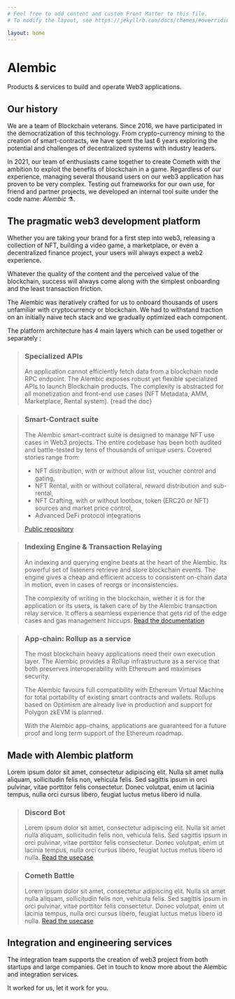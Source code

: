 ```yaml
---
# Feel free to add content and custom Front Matter to this file.
# To modify the layout, see https://jekyllrb.com/docs/themes/#overriding-theme-defaults

layout: home
---
```


# Alembic
Products & services to <span class="ighlight-container"><span class="ighlight">build and operate Web3 applications.</span></span>


## Our history

We are a team of Blockchain veterans.
Since 2016, we have participated in the democratization of this technology.  From crypto-currency mining to the creation of smart-contracts, we have spent the last 6 years exploring the potential and challenges of decentralized systems with industry leaders.

In 2021, our team of enthusiasts came together to create Cometh with the ambition to exploit the benefits of blockchain in a game.  Regardless of our experience, managing several thousand users on our web3 application has proven to be very complex. Testing out frameworks for our own use, for friend and partner projects, we developed an internal tool suite under the code name: *Alembic* ⚗️.

## The pragmatic web3 development platform

Whether you are taking your brand for a first step into web3, releasing a collection of NFT, building a video game, a marketplace, or even a decentralized finance project, your users will always expect a web2 experience.

Whatever the quality of the content and the perceived value of the blockchain, success will always come along with the simplest onboarding and the least transaction friction. 

The Alembic was iteratively crafted for us to onboard thousands of users unfamiliar with cryptocurrency or blockchain.  We had to withstand traction on an initially naive tech stack and we gradually optimized each component.  

The platform architecture has 4 main layers which can be used together or separately :

>### Specialized APIs
>
>An application cannot efficiently fetch data from a blockchain node RPC endpoint.  The Alembic exposes robust yet flexible specialized APIs to launch Blockchain products.  The complexity is abstracted for all monetization and front-end use cases (NFT Metadata, AMM, Marketplace, Rental system). {read the doc}

>### Smart-Contract suite
>
>The Alembic smart-contract suite is designed to manage NFT use cases in Web3 projects.  The entire codebase has been both audited and battle-tested by tens of thousands of unique users.  Covered stories range from:
>
>- NFT distribution, with or without allow list, voucher control and gating,
>- NFT Rental, with or without collateral, reward distribution and sub-rental,
>- NFT Crafting, with or without lootbox, token (ERC20 or NFT) sources and market price control,
>- Advanced DeFi protocol integrations
>
>[Public repository](/usecases/discord)

>### Indexing Engine & Transaction Relaying
>
>An indexing and querying engine beats at the heart of the Alembic. Its powerful set of listeners retrieve and store blockchain events. The engine gives a cheap and efficient access to consistent on-chain data in motion, even in cases of reorgs or inconsistencies.
>
>The complexity of writing in the blockchain, wether it is for the application or its users, is taken care of by the Alembic transaction relay service.  It offers a seamless experience that gets rid of the edge cases and gas management hiccups. [Read the documentation](/usecases/discord)

>### App-chain: Rollup as a service
>
>The most blockchain heavy applications need their own execution layer.  The Alembic provides a Rollup infrastructure as a service that both preserves interoperability with Ethereum and maximises security. 
>
>The Alembic favours full compatibility with Ethereum Virtual Machine for total portability of existing smart contracts and wallets. Rollups based on Optimism are already live in production and support for Polygon zkEVM is planned.
>
>With the Alembic app-chains, applications are guaranteed for a future proof and long term support of the Ethereum roadmap.


## Made with Alembic platform

Lorem ipsum dolor sit amet, consectetur adipiscing elit. Nulla sit amet nulla aliquam, sollicitudin felis non, vehicula felis. Sed sagittis ipsum in orci pulvinar, vitae porttitor felis consectetur. Donec volutpat, enim ut lacinia tempus, nulla orci cursus libero, feugiat luctus metus libero id nulla.

>### Discord Bot
>Lorem ipsum dolor sit amet, consectetur adipiscing elit. Nulla sit amet nulla aliquam, sollicitudin felis non, vehicula felis. Sed sagittis ipsum in orci pulvinar, vitae porttitor felis consectetur. Donec volutpat, enim ut lacinia tempus, nulla orci cursus libero, feugiat luctus metus libero id nulla. [Read the usecase](/usecases/discord)

>### Cometh Battle
>Lorem ipsum dolor sit amet, consectetur adipiscing elit. Nulla sit amet nulla aliquam, sollicitudin felis non, vehicula felis. Sed sagittis ipsum in orci pulvinar, vitae porttitor felis consectetur. Donec volutpat, enim ut lacinia tempus, nulla orci cursus libero, feugiat luctus metus libero id nulla. [Read the usecase](/usecases/discord)

## Integration and engineering services

The integration team supports the creation of web3 project from both startups and large companies. Get in touch to know more about the Alembic and integration services.

It worked for us, <span class="circle-sketch-highlight">let it work for you.</span>

